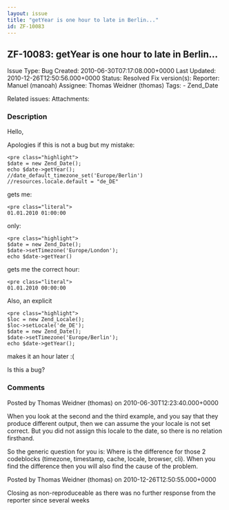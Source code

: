 ```yaml
---
layout: issue
title: "getYear is one hour to late in Berlin..."
id: ZF-10083
---
```


ZF-10083: getYear is one hour to late in Berlin...
--------------------------------------------------

 Issue Type: Bug Created: 2010-06-30T07:17:08.000+0000 Last Updated: 2010-12-26T12:50:56.000+0000 Status: Resolved Fix version(s): 
 Reporter:  Manuel (manoah)  Assignee:  Thomas Weidner (thomas)  Tags: - Zend\_Date
 
 Related issues: 
 Attachments: 
### Description

Hello,

Apologies if this is not a bug but my mistake:

 
    <pre class="highlight">
    $date = new Zend_Date();
    echo $date->getYear();
    //date_default_timezone_set('Europe/Berlin')
    //resources.locale.default = "de_DE"


gets me:

 
    <pre class="literal">
    01.01.2010 01:00:00


only:

 
    <pre class="highlight">
    $date = new Zend_Date();
    $date->setTimezone('Europe/London');
    echo $date->getYear()


gets me the correct hour:

 
    <pre class="literal">
    01.01.2010 00:00:00


Also, an explicit

 
    <pre class="highlight">
    $loc = new Zend_Locale();
    $loc->setLocale('de_DE');
    $date = new Zend_Date();
    $date->setTimezone('Europe/Berlin');
    echo $date->getYear();


makes it an hour later :(

Is this a bug?

 

 

### Comments

Posted by Thomas Weidner (thomas) on 2010-06-30T12:23:40.000+0000

When you look at the second and the third example, and you say that they produce different output, then we can assume the your locale is not set correct. But you did not assign this locale to the date, so there is no relation firsthand.

So the generic question for you is: Where is the difference for those 2 codeblocks (timezone, timestamp, cache, locale, browser, cli). When you find the difference then you will also find the cause of the problem.

 

 

Posted by Thomas Weidner (thomas) on 2010-12-26T12:50:55.000+0000

Closing as non-reproduceable as there was no further response from the reporter since several weeks

 

 